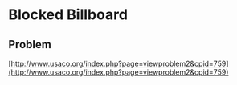 
# Blocked Billboard

## Problem

[http://www.usaco.org/index.php?page=viewproblem2&cpid=759](http://www.usaco.org/index.php?page=viewproblem2&cpid=759)
